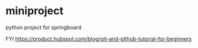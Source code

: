 # miniproject
python project for springboard


FYI
https://product.hubspot.com/blog/git-and-github-tutorial-for-beginners
